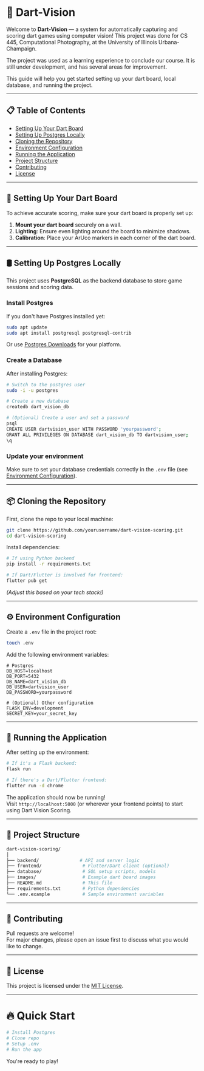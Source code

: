 # 🎯 Dart-Vision

Welcome to **Dart-Vision** — a system for automatically capturing and scoring dart games using computer vision! This project was done for CS 445, Computational Photography, at the University of Illinois Urbana-Champaign.

The project was used as a learning experience to conclude our course. It is still under development, and has several areas for improvement. 

This guide will help you get started setting up your dart board, local database, and running the project.

---

## 📋 Table of Contents
- [Setting Up Your Dart Board](#setting-up-your-dart-board)
- [Setting Up Postgres Locally](#setting-up-postgres-locally)
- [Cloning the Repository](#cloning-the-repository)
- [Environment Configuration](#environment-configuration)
- [Running the Application](#running-the-application)
- [Project Structure](#project-structure)
- [Contributing](#contributing)
- [License](#license)

---

## 🎯 Setting Up Your Dart Board

To achieve accurate scoring, make sure your dart board is properly set up:

1. **Mount your dart board** securely on a wall.
2. **Lighting**: Ensure even lighting around the board to minimize shadows.
3. **Calibration**: Place your ArUco markers in each corner of the dart board. 

---

## 🛢️ Setting Up Postgres Locally

This project uses **PostgreSQL** as the backend database to store game sessions and scoring data.

### Install Postgres
If you don't have Postgres installed yet:

```bash
sudo apt update
sudo apt install postgresql postgresql-contrib
```

Or use [Postgres Downloads](https://www.postgresql.org/download/) for your platform.

### Create a Database

After installing Postgres:

```bash
# Switch to the postgres user
sudo -i -u postgres

# Create a new database
createdb dart_vision_db

# (Optional) Create a user and set a password
psql
CREATE USER dartvision_user WITH PASSWORD 'yourpassword';
GRANT ALL PRIVILEGES ON DATABASE dart_vision_db TO dartvision_user;
\q
```

### Update your environment
Make sure to set your database credentials correctly in the `.env` file (see [Environment Configuration](#environment-configuration)).

---

## 📦 Cloning the Repository

First, clone the repo to your local machine:

```bash
git clone https://github.com/yourusername/dart-vision-scoring.git
cd dart-vision-scoring
```

Install dependencies:

```bash
# If using Python backend
pip install -r requirements.txt

# If Dart/Flutter is involved for frontend:
flutter pub get
```

*(Adjust this based on your tech stack!)*

---

## ⚙️ Environment Configuration

Create a `.env` file in the project root:

```bash
touch .env
```

Add the following environment variables:

```
# Postgres
DB_HOST=localhost
DB_PORT=5432
DB_NAME=dart_vision_db
DB_USER=dartvision_user
DB_PASSWORD=yourpassword

# (Optional) Other configuration
FLASK_ENV=development
SECRET_KEY=your_secret_key
```

---

## 🚀 Running the Application

After setting up the environment:

```bash
# If it's a Flask backend:
flask run

# If there's a Dart/Flutter frontend:
flutter run -d chrome
```

The application should now be running!  
Visit `http://localhost:5000` (or wherever your frontend points) to start using Dart Vision Scoring.

---

## 📂 Project Structure

```bash
dart-vision-scoring/
│
├── backend/               # API and server logic
├── frontend/               # Flutter/Dart client (optional)
├── database/               # SQL setup scripts, models
├── images/                 # Example dart board images
├── README.md               # This file
├── requirements.txt        # Python dependencies
└── .env.example            # Sample environment variables
```

---

## 🤝 Contributing

Pull requests are welcome!  
For major changes, please open an issue first to discuss what you would like to change.

---

## 📜 License

This project is licensed under the [MIT License](LICENSE).

---

# 🔥 Quick Start

```bash
# Install Postgres
# Clone repo
# Setup .env
# Run the app
```

You're ready to play!
